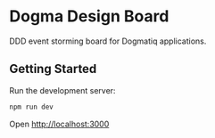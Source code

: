 # Dogma Design Board

DDD event storming board for Dogmatiq applications.

## Getting Started

Run the development server:

```bash
npm run dev
```

Open [http://localhost:3000](http://localhost:3000)
